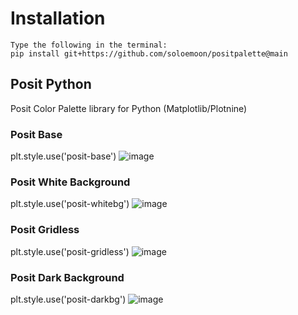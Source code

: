 # Installation

```
Type the following in the terminal:
pip install git+https://github.com/soloemoon/positpalette@main
```

## Posit Python
Posit Color Palette library for Python (Matplotlib/Plotnine)


### Posit Base
plt.style.use('posit-base')
![image](https://user-images.githubusercontent.com/57546826/194111884-60fbfa67-05ad-45e5-829c-95cfbb76a7b3.png)

### Posit White Background
plt.style.use('posit-whitebg')
![image](https://user-images.githubusercontent.com/57546826/194159067-095c1dca-ccf9-4d2f-a90f-7863ba641493.png)

### Posit Gridless
plt.style.use('posit-gridless')
![image](https://user-images.githubusercontent.com/57546826/194112143-7ec1f2e3-f5b2-4a73-885e-3323520546a7.png)

### Posit Dark Background
plt.style.use('posit-darkbg')
![image](https://user-images.githubusercontent.com/57546826/194157881-d418068b-1424-47aa-8583-9fa579e2dace.png)
